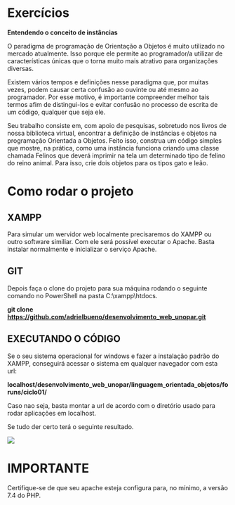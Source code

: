 # Exercícios
**Entendendo o conceito de instâncias**

O paradigma de programação de Orientação a Objetos é muito utilizado no mercado atualmente. Isso porque ele permite ao programador/a utilizar de características únicas que o torna muito mais atrativo para organizações diversas.

Existem vários tempos e definições nesse paradigma que, por muitas vezes, podem causar certa confusão ao ouvinte ou até mesmo ao programador. Por esse motivo, é importante compreender melhor tais termos afim de distingui-los e evitar confusão no processo de escrita de um código, qualquer que seja ele.

Seu trabalho consiste em, com apoio de pesquisas, sobretudo nos livros de nossa biblioteca virtual, encontrar a definição de instâncias e objetos na programação Orientada a Objetos. Feito isso, construa um código simples que mostre, na prática, como uma instância funciona criando uma classe chamada Felinos que deverá imprimir na tela um determinado tipo de felino do reino animal. Para isso, crie dois objetos para os tipos gato e leão.

# Como rodar o projeto
## XAMPP

Para simular um wervidor web localmente precisaremos do XAMPP ou outro software similiar. Com ele será possível executar o Apache.
Basta instalar normalmente e inicializar o serviço Apache.

## GIT

Depois faça o clone do projeto para sua máquina rodando o seguinte comando no PowerShell na pasta C:\xampp\htdocs.

**git clone https://github.com/adrielbueno/desenvolvimento_web_unopar.git**


## EXECUTANDO O CÓDIGO

Se o seu sistema operacional for windows e fazer a instalação padrão do XAMPP, conseguirá acessar o sistema em qualquer navegador com esta url:

**localhost/desenvolvimento_web_unopar/linguagem_orientada_objetos/foruns/ciclo01/**

Caso nao seja, basta montar a url de acordo com o diretório usado para rodar aplicações em localhost.

Se tudo der certo terá o seguinte resultado.

![](https://github.com/adrielbueno/desenvolvimento_web_unopar/linguagem_orientada_objetos/foruns/ciclo01/img/saida_index.png)

# IMPORTANTE

Certifique-se de que seu apache esteja configura para, no mínimo, a versão 7.4 do PHP.